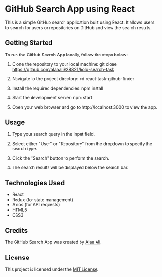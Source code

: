 # GitHub Search App using React

This is a simple GitHub search application built using React. It allows users to search for users or repositories on GitHub and view the search results.

## Getting Started

To run the GitHub Search App locally, follow the steps below:

1. Clone the repository to your local machine:
git clone https://github.com/alaaali928821/holo-search-task


2. Navigate to the project directory:
cd react-task-github-finder


3. Install the required dependencies:
npm install


4. Start the development server:
npm start


5. Open your web browser and go to http://localhost:3000 to view the app.

## Usage

1. Type your search query in the input field.

2. Select either "User" or "Repository" from the dropdown to specify the search type.

3. Click the "Search" button to perform the search.

4. The search results will be displayed below the search bar.

## Technologies Used

- React
- Redux (for state management)
- Axios (for API requests)
- HTML5
- CSS3

## Credits

The GitHub Search App was created by [Alaa Ali](https://github.com/alaaali928821).

## License

This project is licensed under the [MIT License](LICENSE).



